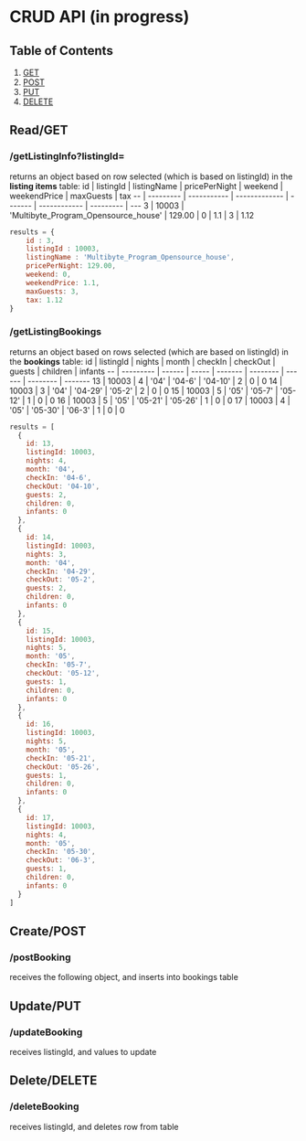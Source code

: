 # CRUD API (in progress)


## Table of Contents

1. [GET](#GET)
1. [POST](#POST)
1. [PUT](#PUT)
1. [DELETE](#DELETE)


## Read/GET

### /getListingInfo?listingId=
returns an object based on row selected (which is based on listingId) in the **listing items** table:
id | listingId | listingName | pricePerNight | weekend | weekendPrice | maxGuests | tax
-- | --------- | ----------- | ------------- | ------- | ------------ | --------- | ---
3 | 10003 | 'Multibyte_Program_Opensource_house' | 129.00 | 0 | 1.1 | 3 | 1.12

```javascript
results = {
    id : 3, 
    listingId : 10003,
    listingName : 'Multibyte_Program_Opensource_house',
    pricePerNight: 129.00,
    weekend: 0,
    weekendPrice: 1.1,
    maxGuests: 3,
    tax: 1.12
}
```


### /getListingBookings
returns an object based on rows selected (which are based on listingId) in the **bookings** table:
id | listingId | nights | month | checkIn | checkOut | guests | children | infants
-- | --------- | ------ | ----- | ------- | -------- | ------ | -------- | -------
13 | 10003 | 4 | '04' | '04-6' | '04-10' | 2 | 0 | 0
14 | 10003 | 3 | '04' | '04-29' | '05-2' | 2 | 0 | 0 
15 | 10003 | 5 | '05' | '05-7' | '05-12' | 1 | 0 | 0
16 | 10003 | 5 | '05' | '05-21' | '05-26' | 1 | 0 | 0 
17 | 10003 | 4 | '05' | '05-30' | '06-3' | 1 | 0 | 0 

```javascript
results = [
  {
    id: 13,
    listingId: 10003,
    nights: 4,
    month: '04',
    checkIn: '04-6',
    checkOut: '04-10',
    guests: 2,
    children: 0,
    infants: 0
  },
  {
    id: 14,
    listingId: 10003,
    nights: 3,
    month: '04',
    checkIn: '04-29',
    checkOut: '05-2',
    guests: 2,
    children: 0,
    infants: 0
  },
  {
    id: 15,
    listingId: 10003,
    nights: 5,
    month: '05',
    checkIn: '05-7',
    checkOut: '05-12',
    guests: 1,
    children: 0,
    infants: 0
  },
  {
    id: 16,
    listingId: 10003,
    nights: 5,
    month: '05',
    checkIn: '05-21',
    checkOut: '05-26',
    guests: 1,
    children: 0,
    infants: 0
  },
  {
    id: 17,
    listingId: 10003,
    nights: 4,
    month: '05',
    checkIn: '05-30',
    checkOut: '06-3',
    guests: 1,
    children: 0,
    infants: 0
  }
]
```

## Create/POST

### /postBooking
receives the following object, and inserts into bookings table

## Update/PUT

### /updateBooking
receives listingId, and values to update

## Delete/DELETE

### /deleteBooking
receives listingId, and deletes row from table